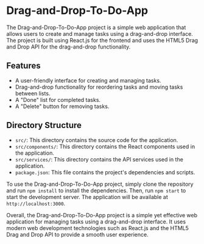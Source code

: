 Drag-and-Drop-To-Do-App
=======================

The Drag-and-Drop-To-Do-App project is a simple web application that allows users to create and manage tasks using a drag-and-drop interface. The project is built using React.js for the frontend and uses the HTML5 Drag and Drop API for the drag-and-drop functionality.

Features
--------

* A user-friendly interface for creating and managing tasks.
* Drag-and-drop functionality for reordering tasks and moving tasks between lists.
* A "Done" list for completed tasks.
* A "Delete" button for removing tasks.

Directory Structure
-------------------

* `src/`: This directory contains the source code for the application.
* `src/components/`: This directory contains the React components used in the application.
* `src/services/`: This directory contains the API services used in the application.
* `package.json`: This file contains the project's dependencies and scripts.

To use the Drag-and-Drop-To-Do-App project, simply clone the repository and run `npm install` to install the dependencies. Then, run `npm start` to start the development server. The application will be available at `http://localhost:3000`.

Overall, the Drag-and-Drop-To-Do-App project is a simple yet effective web application for managing tasks using a drag-and-drop interface. It uses modern web development technologies such as React.js and the HTML5 Drag and Drop API to provide a smooth user experience.
